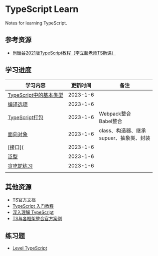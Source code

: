 # **TypeScript Learn**

Notes for learning TypeScript.



## **参考资源**

- [尚硅谷2021版TypeScript教程（李立超老师TS新课）](https://www.bilibili.com/video/BV1Xy4y1v7S2?p=6)



## **学习进度**

| **学习内容**                                                 | **更新时间** | **备注**                                            |
| ------------------ | ------------ | ----------------------------------- |
| [TypeScript中的基本类型]() | 2023-1-6   |                                                     |
| [编译选项]() | 2023-1-6   |                                                     |
| [TypeScript打包]() | 2023-1-6   | Webpack整合<br />Babel整合                          |
| [面向对象]() | 2023-1-6   | class、构造器、继承<br />supuer、抽象类、封装<br /> |
| [接口]( | 2023-1-6   |                                                     |
| [泛型]() | 2023-1-6   |                                                     |
| [贪吃蛇练习]() | 2023-1-6   |                                                     |
|                                                              |              |                                                     |



## **其他资源**

-   [TS官方文档](https://www.tslang.cn/docs/home.html)
-   [TypeScript 入门教程](https://ts.xcatliu.com/)
-   [深入理解 TypeScript](https://jkchao.github.io/typescript-book-chinese/)
-   [TS与各框架整合官方案例](https://www.tslang.cn/samples/index.html)



## **练习题**

- [Level TypeScript](https://type-level-typescript.com/)


